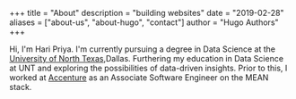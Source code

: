 +++
title = "About"
description = "building websites"
date = "2019-02-28"
aliases = ["about-us", "about-hugo", "contact"]
author = "Hugo Authors"
+++

Hi, I'm Hari Priya. I'm currently pursuing a degree in Data Science at the [University of North Texas](https://www.unt.edu/),Dallas.
Furthering my education in Data Science at UNT and exploring the possibilities of data-driven insights.
Prior to this, I worked at [Accenture](https://www.accenture.com/in-en) as an Associate Software Engineer on the MEAN stack.
